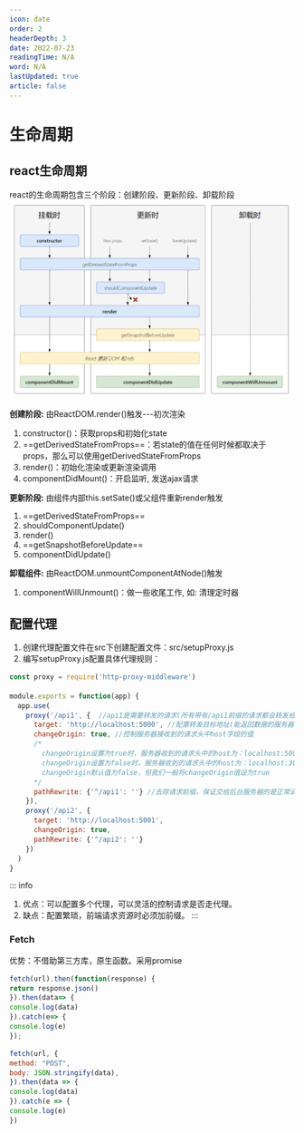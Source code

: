 ```yaml
---
icon: date
order: 2
headerDepth: 3
date: 2022-07-23
readingTime: N/A
word: N/A
lastUpdated: true
article: false
---
```




# 生命周期

## react生命周期

react的生命周期包含三个阶段：创建阶段、更新阶段、卸载阶段
![react生命周期](3_react%E7%94%9F%E5%91%BD%E5%91%A8%E6%9C%9F(%E6%96%B0).png)

**创建阶段:** 由ReactDOM.render()触发---初次渲染

1. constructor()：获取props和初始化state
2. ==getDerivedStateFromProps==：若state的值在任何时候都取决于props，那么可以使用getDerivedStateFromProps
3. render()：初始化渲染或更新渲染调用
4. componentDidMount()：开启监听, 发送ajax请求

**更新阶段:** 由组件内部this.setSate()或父组件重新render触发

1. ==getDerivedStateFromProps==
2. shouldComponentUpdate()
3. render()
4. ==getSnapshotBeforeUpdate==
5. componentDidUpdate()

**卸载组件:** 由ReactDOM.unmountComponentAtNode()触发

1. componentWillUnmount()：做一些收尾工作, 如: 清理定时器





## 配置代理

1. 创建代理配置文件在src下创建配置文件：src/setupProxy.js
2. 编写setupProxy.js配置具体代理规则：

```js
const proxy = require('http-proxy-middleware')

module.exports = function(app) {
  app.use(
    proxy('/api1', {  //api1是需要转发的请求(所有带有/api1前缀的请求都会转发给5000)
      target: 'http://localhost:5000', //配置转发目标地址(能返回数据的服务器地址)
      changeOrigin: true, //控制服务器接收到的请求头中host字段的值
      /*
        changeOrigin设置为true时，服务器收到的请求头中的host为：localhost:5000
        changeOrigin设置为false时，服务器收到的请求头中的host为：localhost:3000
        changeOrigin默认值为false，但我们一般将changeOrigin值设为true
      */
      pathRewrite: {'^/api1': ''} //去除请求前缀，保证交给后台服务器的是正常请求地址(必须配置)
    }),
    proxy('/api2', { 
      target: 'http://localhost:5001',
      changeOrigin: true,
      pathRewrite: {'^/api2': ''}
    })
  )
}
```

::: info 

1. 优点：可以配置多个代理，可以灵活的控制请求是否走代理。
2. 缺点：配置繁琐，前端请求资源时必须加前缀。
:::

### Fetch

优势：不借助第三方库，原生函数。采用promise

```jsx
fetch(url).then(function(response) {
return response.json()
}).then(data=> {
console.log(data)
}).catch(e=> {
console.log(e)
});
```

```jsx
fetch(url, {
method: "POST",
body: JSON.stringify(data),
}).then(data => {
console.log(data)
}).catch(e => {
console.log(e)
})
```







